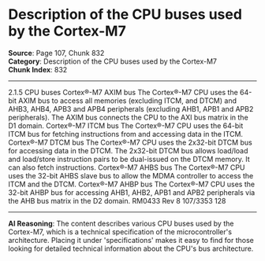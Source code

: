 # Description of the CPU buses used by the Cortex-M7

**Source**: Page 107, Chunk 832  
**Category**: Description of the CPU buses used by the Cortex-M7  
**Chunk Index**: 832

---

2.1.5 CPU buses
Cortex®-M7 AXIM bus
The Cortex®-M7 CPU uses the 64-bit AXIM bus to access all memories (excluding ITCM,
and DTCM) and AHB3, AHB4, APB3 and APB4 peripherals (excluding AHB1, APB1 and
APB2 peripherals).
The AXIM bus connects the CPU to the AXI bus matrix in the D1 domain.
Cortex®-M7 ITCM bus
The Cortex®-M7 CPU uses the 64-bit ITCM bus for fetching instructions from and accessing
data in the ITCM.
Cortex®-M7 DTCM bus
The Cortex®-M7 CPU uses the 2x32-bit DTCM bus for accessing data in the DTCM. The
2x32-bit DTCM bus allows load/load and load/store instruction pairs to be dual-issued on
the DTCM memory. It can also fetch instructions.
Cortex®-M7 AHBS bus
The Cortex®-M7 CPU uses the 32-bit AHBS slave bus to allow the MDMA controller to
access the ITCM and the DTCM.
Cortex®-M7 AHBP bus
The Cortex®-M7 CPU uses the 32-bit AHBP bus for accessing AHB1, AHB2, APB1 and
APB2 peripherals via the AHB bus matrix in the D2 domain.
RM0433 Rev 8 107/3353
128

---

**AI Reasoning**: The content describes various CPU buses used by the Cortex-M7, which is a technical specification of the microcontroller's architecture. Placing it under 'specifications' makes it easy to find for those looking for detailed technical information about the CPU's bus architecture.
